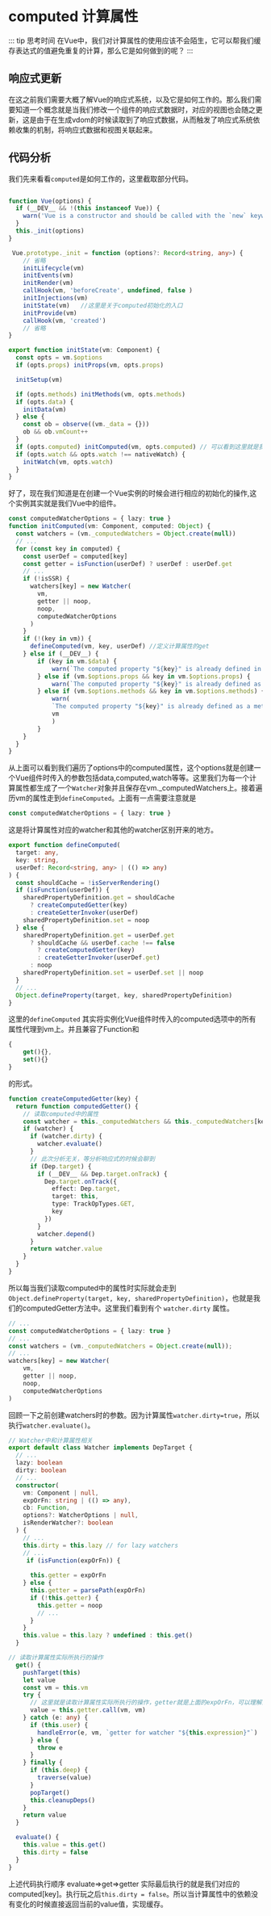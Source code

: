# computed 计算属性

::: tip 思考时间
在Vue中，我们对计算属性的使用应该不会陌生，它可以帮我们缓存表达式的值避免重复的计算，那么它是如何做到的呢？
:::

## 响应式更新

在这之前我们需要大概了解Vue的响应式系统，以及它是如何工作的。那么我们需要知道一个概念就是当我们修改一个组件的响应式数据时，对应的视图也会随之更新，这是由于在生成vdom的时候读取到了响应式数据，从而触发了响应式系统依赖收集的机制，将响应式数据和视图关联起来。

## 代码分析

我们先来看看`computed`是如何工作的，这里截取部分代码。

```ts

function Vue(options) {
  if (__DEV__ && !(this instanceof Vue)) {
    warn('Vue is a constructor and should be called with the `new` keyword')
  }
  this._init(options)
}

 Vue.prototype._init = function (options?: Record<string, any>) {
    // 省略
    initLifecycle(vm)
    initEvents(vm)
    initRender(vm)
    callHook(vm, 'beforeCreate', undefined, false )
    initInjections(vm) 
    initState(vm)   //这里是关于computed初始化的入口
    initProvide(vm) 
    callHook(vm, 'created')
    // 省略
}

export function initState(vm: Component) {
  const opts = vm.$options
  if (opts.props) initProps(vm, opts.props)

  initSetup(vm)

  if (opts.methods) initMethods(vm, opts.methods)
  if (opts.data) {
    initData(vm)
  } else {
    const ob = observe((vm._data = {}))
    ob && ob.vmCount++
  }
  if (opts.computed) initComputed(vm, opts.computed) // 可以看到这里就是我们computed的运行逻辑
  if (opts.watch && opts.watch !== nativeWatch) {
    initWatch(vm, opts.watch)
  }
}

```

好了，现在我们知道是在创建一个Vue实例的时候会进行相应的初始化的操作,这个实例其实就是我们Vue中的组件。

```ts
const computedWatcherOptions = { lazy: true }
function initComputed(vm: Component, computed: Object) {
  const watchers = (vm._computedWatchers = Object.create(null))
  // ...
  for (const key in computed) {
    const userDef = computed[key]
    const getter = isFunction(userDef) ? userDef : userDef.get
    // ...
    if (!isSSR) {
      watchers[key] = new Watcher(
        vm,
        getter || noop,
        noop,
        computedWatcherOptions
      )
    }
    if (!(key in vm)) {
      defineComputed(vm, key, userDef) //定义计算属性的get
    } else if (__DEV__) {
        if (key in vm.$data) {
            warn(`The computed property "${key}" is already defined in data.`, vm)
        } else if (vm.$options.props && key in vm.$options.props) {
            warn(`The computed property "${key}" is already defined as a prop.`, vm)
        } else if (vm.$options.methods && key in vm.$options.methods) {
            warn(
            `The computed property "${key}" is already defined as a method.`,
            vm
            )
        }
    }
  }
}
```

从上面可以看到我们遍历了options中的computed属性，这个options就是创建一个Vue组件时传入的参数包括data,computed,watch等等。这里我们为每一个计算属性都生成了一个`Watcher`对象并且保存在vm._computedWatchers上。接着遍历vm的属性走到`defineComputed`。上面有一点需要注意就是
```ts 
const computedWatcherOptions = { lazy: true }
```
这是将计算属性对应的watcher和其他的watcher区别开来的地方。


```ts
export function defineComputed(
  target: any,
  key: string,
  userDef: Record<string, any> | (() => any)
) {
  const shouldCache = !isServerRendering()
  if (isFunction(userDef)) {
    sharedPropertyDefinition.get = shouldCache
      ? createComputedGetter(key)
      : createGetterInvoker(userDef)
    sharedPropertyDefinition.set = noop
  } else {
    sharedPropertyDefinition.get = userDef.get
      ? shouldCache && userDef.cache !== false
        ? createComputedGetter(key)
        : createGetterInvoker(userDef.get)
      : noop
    sharedPropertyDefinition.set = userDef.set || noop
  }
  // ...
  Object.defineProperty(target, key, sharedPropertyDefinition)
}
```

这里的`defineComputed` 其实将实例化Vue组件时传入的computed选项中的所有属性代理到vm上。并且兼容了Function和
```ts
{
    get(){},
    set(){}
}
```
的形式。


```ts
function createComputedGetter(key) {
  return function computedGetter() {
    // 读取computed中的属性
    const watcher = this._computedWatchers && this._computedWatchers[key]
    if (watcher) {
      if (watcher.dirty) {
        watcher.evaluate()
      }
      // 此次分析无关，等分析响应式的时候会聊到
      if (Dep.target) {
        if (__DEV__ && Dep.target.onTrack) {
          Dep.target.onTrack({
            effect: Dep.target,
            target: this,
            type: TrackOpTypes.GET,
            key
          })
        }
        watcher.depend()
      }
      return watcher.value
    }
  }
}
```

所以每当我们读取computed中的属性时实际就会走到 `Object.defineProperty(target, key, sharedPropertyDefinition)`，也就是我们的computedGetter方法中。这里我们看到有个 `watcher.dirty` 属性。

``` ts
// ...
const computedWatcherOptions = { lazy: true }
// ...
const watchers = (vm._computedWatchers = Object.create(null));
// ...
watchers[key] = new Watcher(
    vm,
    getter || noop,
    noop,
    computedWatcherOptions
)
```

回顾一下之前创建watchers时的参数。因为计算属性`watcher.dirty=true`，所以执行`watcher.evaluate()`。

``` ts
// Watcher中和计算属性相关
export default class Watcher implements DepTarget {
  // ...
  lazy: boolean
  dirty: boolean
  // ...
  constructor(
    vm: Component | null,
    expOrFn: string | (() => any),
    cb: Function,
    options?: WatcherOptions | null,
    isRenderWatcher?: boolean
  ) {
    // ...    
    this.dirty = this.lazy // for lazy watchers
    // ...
     if (isFunction(expOrFn)) {
    
      this.getter = expOrFn
    } else {
      this.getter = parsePath(expOrFn)
      if (!this.getter) {
        this.getter = noop
        // ...
      }
    }
    this.value = this.lazy ? undefined : this.get()
  }

// 读取计算属性实际所执行的操作
  get() {
    pushTarget(this)
    let value
    const vm = this.vm
    try {
      // 这里就是读取计算属性实际所执行的操作，getter就是上面的expOrFn，可以理解为执行computed对应的表达式。
      value = this.getter.call(vm, vm)
    } catch (e: any) {
      if (this.user) {
        handleError(e, vm, `getter for watcher "${this.expression}"`)
      } else {
        throw e
      }
    } finally {
      if (this.deep) {
        traverse(value)
      }
      popTarget()
      this.cleanupDeps()
    }
    return value
  }

  evaluate() {
    this.value = this.get()
    this.dirty = false
  }
}

```

上述代码执行顺序 evaluate=>get=>getter 实际最后执行的就是我们对应的computed[key]。执行玩之后`this.dirty = false`。所以当计算属性中的依赖没有变化的时候直接返回当前的value值，实现缓存。


